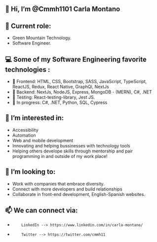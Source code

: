 ## 👋 Hi, I’m @Cmmh1101 Carla Montano

## 💞️ Current role:
   - Green Mountain Technology.
   - Software Engineer. 

## 💻 Some of my Software Engineering favorite technologies : 
   - 🌱 Frontend: HTML, CSS, Bootstrap, SASS, JavaScript, TypeScript, ReactJS, Redux, React Native, GraphQl, NextJs
   - 🌱 Backend: NextJs, NodeJS, Express, MongoDB - (MERN), C#, .NET
   - 🌱 Testing: React-testing-library, Jest JS.
   - 🌱 In progress: C#, .NET, Python, SQL, Cypress

## 👀 I’m interested in:
   - Accessibility
   - Automation
   - Web and mobile development
   - Innovating and helping bussinesses with technology tools
   - Helping others develope skills through mentorship and pair programming in and outside of my work place!
 
## 💞️ I’m looking to:
   - Work with companies that embrace diversity.
   - Connect with more developers and build relationships
   - Collaborate in front-end development, English-Spanish websites. 


## 📫 We can connect via: 

-         LinkedIn --> https://www.linkedin.com/in/carla-montano/ 
-         Twitter --> https://twitter.com/cmmh11

<!---
Cmmh1101/Cmmh1101 is a ✨ special ✨ repository because its `README.md` (this file) appears on your GitHub profile.
You can click the Preview link to take a look at your changes.
--->
